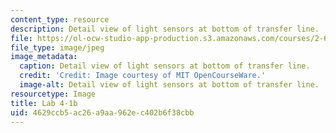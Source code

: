 ```yaml
---
content_type: resource
description: Detail view of light sensors at bottom of transfer line.
file: https://ol-ocw-studio-app-production.s3.amazonaws.com/courses/2-672-project-laboratory-spring-2009/4629ccb5ac26a9aa962ec402b6f38cbb_lab4-1b.jpg
file_type: image/jpeg
image_metadata:
  caption: Detail view of light sensors at bottom of transfer line.
  credit: 'Credit: Image courtesy of MIT OpenCourseWare.'
  image-alt: Detail view of light sensors at bottom of transfer line.
resourcetype: Image
title: Lab 4-1b
uid: 4629ccb5-ac26-a9aa-962e-c402b6f38cbb
---
```

